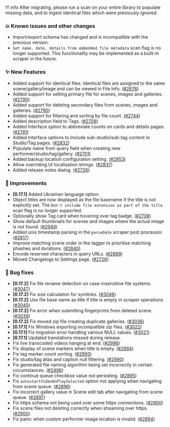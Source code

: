 !!! info
    After migrating, please run a scan on your entire library to populate missing data, and to ingest identical files which were previously ignored.

### 💥 Known issues and other changes
* Import/export schema has changed and is incompatible with the previous version.
* `Set name, date, details from embedded file metadata` scan flag is no longer supported. This functionality may be implemented as a built-in scraper in the future.

### ✨ New Features
* Added support for identical files. Identical files are assigned to the same scene/gallery/image and can be viewed in File Info. ([#2676](https://github.com/stashapp/stash/pull/2676))
* Added support for setting primary file for scenes, images and galleries. ([#2790](https://github.com/stashapp/stash/pull/2790))
* Added support for deleting secondary files from scenes, images and galleries. ([#2790](https://github.com/stashapp/stash/pull/2790))
* Added support for filtering and sorting by file count. ([#2744](https://github.com/stashapp/stash/pull/2744))
* Added description field to Tags. ([#2708](https://github.com/stashapp/stash/pull/2708))
* Added Interface option to abbreviate counts on cards and details pages. ([#2781](https://github.com/stashapp/stash/pull/2781))
* Added Interface options to include sub-studio/sub-tag content in Studio/Tag pages. ([#2832](https://github.com/stashapp/stash/pull/2832))
* Populate name from query field when creating new performer/studio/tag/gallery. ([#2701](https://github.com/stashapp/stash/pull/2701))
* Added backup location configuration setting. ([#2953](https://github.com/stashapp/stash/pull/2953))
* Allow overriding UI localisation strings. ([#2837](https://github.com/stashapp/stash/pull/2837))
* Added release notes dialog. ([#2726](https://github.com/stashapp/stash/pull/2726))

### 🎨 Improvements
* **[0.17.1]** Added Ukrainian language option.
* Object titles are now displayed as the file basename if the title is not explicitly set. The `Don't include file extension as part of the title` scan flag is no longer supported.
* Optionally show Tag card when hovering over tag badge. ([#2708](https://github.com/stashapp/stash/pull/2708))
* Show default thumbnails for scenes and images where the actual image is not found. ([#2949](https://github.com/stashapp/stash/pull/2949))
* Added unix timestamp parsing in the `parseDate` scraper post processor. ([#2817](https://github.com/stashapp/stash/pull/2817))
* Improve matching scene order in the tagger to prioritise matching phashes and durations. ([#2840](https://github.com/stashapp/stash/pull/2840)) 
* Encode reserved characters in query URLs. ([#2899](https://github.com/stashapp/stash/pull/2899))
* Moved Changelogs to Settings page. ([#2726](https://github.com/stashapp/stash/pull/2726))

### 🐛 Bug fixes
* **[0.17.2]** Fix file rename detection on case-insensitive file systems. ([#3047](https://github.com/stashapp/stash/pull/3047))
* **[0.17.2]** Fix size calculation for symlinks. ([#3046](https://github.com/stashapp/stash/pull/3046))
* **[0.17.2]** Use file base name as title if title is empty in scraper operations. ([#3040](https://github.com/stashapp/stash/pull/3040))
* **[0.17.2]** Fix error when submitting fingerprints from deleted scene. ([#3039](https://github.com/stashapp/stash/pull/3039))
* **[0.17.2]** Fix moved zip file creating duplicate galleries. ([#3036](https://github.com/stashapp/stash/pull/3036))
* **[0.17.1]** Fix Windows exporting incompatible zip files. ([#3022](https://github.com/stashapp/stash/pull/3022))
* **[0.17.1]** Fix migration error handling various NULL values. ([#3021](https://github.com/stashapp/stash/pull/3021))
* **[0.17.1]** Updated translations missed during release.
* Fix live transcoded videos hanging at end. ([#2996](https://github.com/stashapp/stash/pull/2996))
* Fix display of scene markers when title is empty. ([#2994](https://github.com/stashapp/stash/pull/2994))
* Fix tag marker count sorting. ([#2993](https://github.com/stashapp/stash/pull/2993))
* Fix studio/tag alias and caption null filtering. ([#2990](https://github.com/stashapp/stash/pull/2990))
* Fix generated file naming algorithm being set incorrectly in certain circumstances. ([#2496](https://github.com/stashapp/stash/pull/2946))
* Fix continue queue checkbox value not persisting. ([#2895](https://github.com/stashapp/stash/pull/2895))
* Fix `autostartVideoOnPlaySelected` option not applying when navigating from scene queue. ([#2896](https://github.com/stashapp/stash/pull/2896))
* Fix incorrect gallery value in Scene edit tab after navigating from scene queue. ([#2897](https://github.com/stashapp/stash/pull/2897))
* Fix https schema not being used over some https connections. ([#2900](https://github.com/stashapp/stash/pull/2900))
* Fix scene files not deleting correctly when streaming over https. ([#2900](https://github.com/stashapp/stash/pull/2900))
* Fix panic when custom performer image location is invalid. ([#2894](https://github.com/stashapp/stash/pull/2894))
